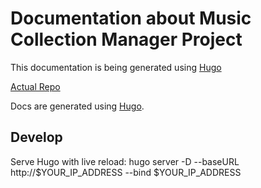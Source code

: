 # Documentation about Music Collection Manager Project

This documentation is being generated using [Hugo](https://gohugo.io/)

[Actual Repo](https://git.windmaker.net/musicmanager/Music-Collection-Manager-Docs)

Docs are generated using [Hugo](https://gohugo.io/).

## Develop

Serve Hugo with live reload:
hugo server -D --baseURL http://$YOUR_IP_ADDRESS --bind $YOUR_IP_ADDRESS
